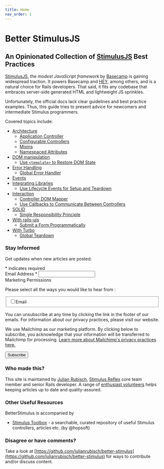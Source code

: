 ```yaml
---
title: Home
nav_order: 1
---
```


# Better StimulusJS

## An Opinionated Collection of [StimulusJS](https://stimulus.hotwired.dev/) Best Practices

[StimulusJS](https://stimulus.hotwired.dev/), the _modest JavaScript framework_ by [Basecamp](https://www.basecamp.com) is gaining widespread traction. It powers Basecamp and [HEY](https://www.hey.com), among others, and is a natural choice for Rails developers. That said, it fits any codebase that embraces server-side generated HTML and lightweight JS sprinkles.

Unfortunately, the official docs lack clear guidelines and best practice examples. Thus, this guide tries to present advice for newcomers and intermediate Stimulus programmers.

Covered topics include:

- [Architecture](./architecture.md)
  - [Application Controller](./architecture/application-controller.md)
  - [Configurable Controllers](./architecture/configurable-controllers.md)
  - [Mixins](./architecture/mixins.md)
  - [Namespaced Attributes](./architecture/namespaced-attributes.md)
- [DOM manipulation](./dom_manipulation.md)
  - [Use `<template>` to Restore DOM State](./dom_manipulation/template.md)
- [Error Handling](./error_handling.md)
  - [Global Error Handler](./error_handling/global-error-handler.md)
- [Events](./events.md)
- [Integrating Libraries](./integrating-libraries.md)
  - [Use Lifecycle Events for Setup and Teardown](./integrating-libraries/lifecycle.md)
- [Interaction](./interaction.md)
  - [Controller DOM Mapper](./interaction/controller-dom-mapper.md)
  - [Use Callbacks to Communicate Between Controllers](./interaction/callbacks.md)
- [SOLID](./solid.md)
  - [Single Responsibility Principle](./solid/single-responsibility.md)
- [With rails-ujs](./rails-ujs.md)
  - [Submit a Form Programmatically](./rails-ujs/submit-form.md)
- [With Turbo](./turbo.md)
  - [Global Teardown](./turbo/teardown.md)

### Stay Informed

Get updates when new articles are posted:

<!-- Begin Mailchimp Signup Form -->
<div id="mc_embed_signup">
<form action="https://julianrubisch.us17.list-manage.com/subscribe/post?u=31a183f5375fb6e851c5b4aaf&amp;id=782508f3d8" method="post" id="mc-embedded-subscribe-form" name="mc-embedded-subscribe-form" class="validate p-4" target="_blank" novalidate>
    <div id="mc_embed_signup_scroll">
<div class="indicates-required"><span class="asterisk">*</span> indicates required</div>
<div class="mc-field-group d-flex flex-justify-between">
	<label for="mce-EMAIL mr-3">Email Address  <span class="asterisk">*</span>
</label>
	<input type="email" value="" name="EMAIL" class="required email" id="mce-EMAIL">
</div>
<div id="mergeRow-gdpr" class="mergeRow gdpr-mergeRow content__gdprBlock mc-field-group mt-6">
    <div class="content__gdpr">
        <label class="text-gamma">Marketing Permissions</label>
        <p>Please select all the ways you would like to hear from :</p>
        <fieldset class="mc_fieldset gdprRequired mc-field-group" name="interestgroup_field">
		<label class="checkbox subfield" for="gdpr_83570"><input type="checkbox" id="gdpr_83570" name="gdpr[83570]" value="Y" class="av-checkbox gdpr mt-3"><span class="ml-3">Email</span> </label>
        </fieldset>
        <p>You can unsubscribe at any time by clicking the link in the footer of our emails. For information about our privacy practices, please visit our website.</p>
    </div>
    <div class="content__gdprLegal">
        <p>We use Mailchimp as our marketing platform. By clicking below to subscribe, you acknowledge that your information will be transferred to Mailchimp for processing. <a href="https://mailchimp.com/legal/" target="_blank">Learn more about Mailchimp's privacy practices here.</a></p>
    </div>
</div>
	<div id="mce-responses" class="clear">
		<div class="response" id="mce-error-response" style="display:none"></div>
		<div class="response" id="mce-success-response" style="display:none"></div>
	</div>    <!-- real people should not fill this in and expect good things - do not remove this or risk form bot signups-->
    <div style="position: absolute; left: -5000px;" aria-hidden="true"><input type="text" name="b_31a183f5375fb6e851c5b4aaf_782508f3d8" tabindex="-1" value=""></div>
    <div class="clear"><input type="submit" value="Subscribe" name="subscribe" id="mc-embedded-subscribe" class="btn btn-purple"></div>
    </div>
</form>
</div>

<!--End mc_embed_signup-->


### Who made this?
This site is maintained by [Julian Rubisch](https://github.com/julianrubisch), [Stimulus Reflex](https://docs.stimulusreflex.com) core team member and senior Rails developer. A range of [enthusiast volunteers](./contributors.md) helps keeping articles up to date and quality-assured.

### Other Useful Resources
BetterStimulus is accompanied by

- [Stimulus Toolbox](https://stimulustoolbox.com/) - a searchable, curated repository of useful Stimulus controllers, articles etc. (by @hopsoft)

### Disagree or have comments?
Take a look at [https://github.com/julianrubisch/better-stimulus](https://github.com/julianrubisch/better-stimulus) for ways to contribute and/or discuss content.
